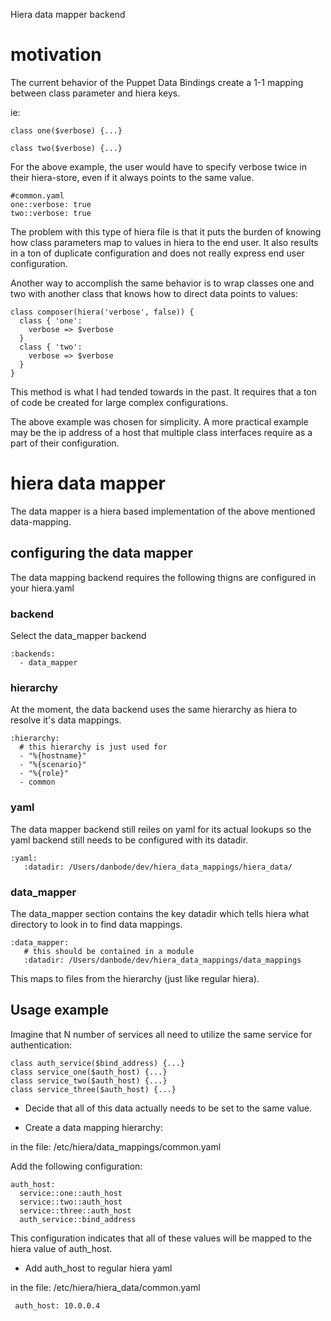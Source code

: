 Hiera data mapper backend

# motivation

The current behavior of the Puppet Data Bindings create a 1-1 mapping between class parameter
and hiera keys.

ie:

    class one($verbose) {...}

    class two($verbose) {...}

For the above example, the user would have to specify verbose twice in their hiera-store,
even if it always points to the same value.

    #common.yaml
    one::verbose: true
    two::verbose: true

The problem with this type of hiera file is that it puts the burden of knowing
how class parameters map to values in hiera to the end user. It also results in
a ton of duplicate configuration and does not really express end user configuration.

Another way to accomplish the same behavior is to wrap classes one and two with
another class that knows how to direct data points to values:

    class composer(hiera('verbose', false)) {
      class { 'one':
        verbose => $verbose
      }
      class { 'two':
        verbose => $verbose
      }
    }

This method is what I had tended towards in the past. It requires that a ton of code
be created for large complex configurations.

The above example was chosen for simplicity. A more practical example may be the ip
address of a host that multiple class interfaces require as a part of their configuration.

# hiera data mapper

The data mapper is a hiera based implementation of the above mentioned data-mapping.

## configuring the data mapper

The data mapping backend requires the following thigns are configured
in your hiera.yaml

### backend

Select the data_mapper backend

    :backends:
      - data_mapper


### hierarchy

At the moment, the data backend uses the same hierarchy as hiera to
resolve it's data mappings.

    :hierarchy:
      # this hierarchy is just used for
      - "%{hostname}"
      - "%{scenario}"
      - "%{role}"
      - common

### yaml

The data mapper backend still reiles on yaml for its actual lookups so
the yaml backend still needs to be configured with its datadir.

    :yaml:
       :datadir: /Users/danbode/dev/hiera_data_mappings/hiera_data/

### data_mapper

The data_mapper section contains the key datadir which tells hiera
what directory to look in to find data mappings.

    :data_mapper:
       # this should be contained in a module
       :datadir: /Users/danbode/dev/hiera_data_mappings/data_mappings

This maps to files from the hierarchy (just like regular hiera).

## Usage example

Imagine that N number of services all need to utilize the same service
for authentication:

    class auth_service($bind_address) {...}
    class service_one($auth_host) {...}
    class service_two($auth_host) {...}
    class service_three($auth_host) {...}

* Decide that all of this data actually needs to be set to the same value.

* Create a data mapping hierarchy:

in the file: /etc/hiera/data_mappings/common.yaml

Add the following configuration:

    auth_host:
      service::one::auth_host
      service::two::auth_host
      service::three::auth_host
      auth_service::bind_address

This configuration indicates that all of these values will be mapped to the hiera
value of auth_host.

* Add auth_host to regular hiera yaml

in the file: /etc/hiera/hiera_data/common.yaml

     auth_host: 10.0.0.4
